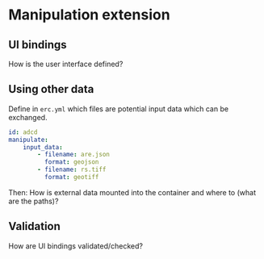 # Manipulation extension

## UI bindings

How is the user interface defined?

## Using other data

Define in `erc.yml` which files are potential input data which can be exchanged.

```yml
id: adcd
manipulate:
    input_data:
        - filename: are.json
          format: geojson
        - filename: rs.tiff
          format: geotiff
```

Then: How is external data mounted into the container and where to (what are the paths)?

## Validation

How are UI bindings validated/checked?
